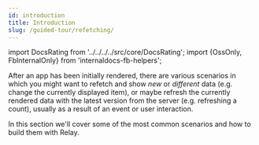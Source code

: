 ```yaml
---
id: introduction
title: Introduction
slug: /guided-tour/refetching/
---
```


import DocsRating from '../../../../src/core/DocsRating';
import {OssOnly, FbInternalOnly} from 'internaldocs-fb-helpers';

After an app has been initially rendered, there are various scenarios in which you might want to refetch and show *new* or *different* data (e.g. change the currently displayed item), or maybe refresh the currently rendered data with the latest version from the server (e.g. refreshing a count), usually as a result of an event or user interaction.

In this section we'll cover some of the most common scenarios and how to build them with Relay.

<DocsRating />
